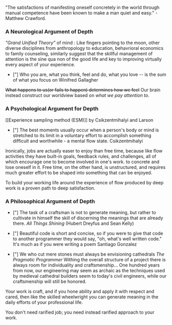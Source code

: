 
"The satisfactions of manifesting oneself concretely in the world through manual competence have been known to make a man quiet and easy." - Matthew Crawford.

### A Neurological Argument of Depth

_"Grand Unified Theory"_ of mind :
Like fingers pointing to the moon, other diverse disciplines from anthropology to education, behavrioral economics to family counseling, similarly suggest that the skillful management of attention is the sine qua non of the good life and key to improving virtually every aspect of your experience.

- ["] Who you are, what you think, feel and do, what you love -- is the sum of what you focus on
      Winifred Gallagher

~~What happens to us(or fails to happen) determines how we feel~~
Our brain instead construct our worldview based on _what we pay attention to_.

### A Psychological Argument for Depth

[[Experience sampling method (ESM)]] by Csikzentmihalyi and Larson

- ["] The best moments usually occur when a person's body or mind is stretched to its limit in a voluntary effort to accomplish something difficult and worthwhile - a mental flow state.
	Csikzentmihalyi

Ironically, jobs are actually easer to enjoy than free time, because like flow activities they have built-in goals, feedback rules, and challenges, all of which encourage one to become involved in one's work. to concrete and lose oneself in it. Free time, on the other hand, is unstructured, and requires much greater effort to be shaped into something that can be enjoyed.

To build your working life around the experience of flow produced by deep work is a proven path to deep satisfaction.

### A Philosophical Argument of Depth

- ["] The task of a craftsman is not to generate meaning, but rather to cultivate in himself the skill of discerning the meanings that are already there.
       _All Things Shining_ (Hubert Dreyfus and Sean Kelly)
       
- ["] Beautiful code is short and concise, so if you were to give that code to another programmer they would say, "oh, what's well written code." It's much as if you were writing a poem
      Santiago Gonzalez
      
- ["] We who cut mere stones must always be envisioning cathedrals
	 _The Pragmatic Programmer_
	 Withing the overall structure of a project there is always room for individuality and craftsmenship... One hundred years from now, our engineering may seem as archaic as the techniques used by medieval cathedral builders seem to today's civil engineers, while our craftsmenship will still be honored.

Your work is craft, and if you hone ability and apply it with respect and cared, then like the skilled wheelwright you can generate meaning in the daily efforts of your professional life.

You don't need rarified job; you need instead rarified approach to your work.


